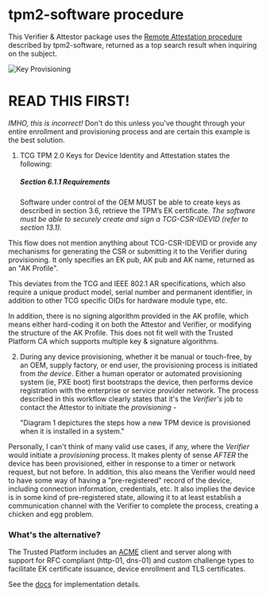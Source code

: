 # tpm2-software procedure

This Verifier & Attestor package uses the [Remote Attestation procedure](https://tpm2-software.github.io/tpm2-tss/getting-started/2019/12/18/Remote-Attestation.html) described by tpm2-software, returned as a top search result when inquiring on the subject.

![Key Provisioning](https://tpm2-software.github.io/images/diag1.png)

# READ THIS FIRST!

*IMHO, this is incorrect!* Don't do this unless you've thought through your entire enrollment and provisioning process and are certain this example is the best solution.

1. TCG TPM 2.0 Keys for Device Identity and Attestation states the following:

    ##### Section 6.1.1 Requirements
    Software under control of the OEM MUST be able to create keys as described in section 3.6, retrieve the TPM’s EK certificate. *The software must be able to securely create and sign a TCG-CSR-IDEVID (refer to section 13.1).*

This flow does not mention anything about TCG-CSR-IDEVID or provide any mechanisms for generating the CSR or submitting it to the Verifier during provisioning. It only specifies an EK pub, AK pub and AK name, returned as an "AK Profile".

This deviates from the TCG and IEEE 802.1 AR specifications, which also require a unique product model, serial number and permanent identifier, in addition to other TCG specific OIDs for hardware module type, etc.

In addition, there is no signing algorithm provided in the AK profile, which means either hard-coding it on both the Attestor and Verifier, or modifying the structure of the AK Profile. This does not fit well with the Trusted Platform CA which supports multiple key & signature algorithms.

2. During any device provisioning, whether it be manual or touch-free, by an OEM, supply factory, or end user, the provisioning process is initiated from *the device*. Either a human operator or automated provisioning system (ie, PXE boot) first bootstraps the device, then performs device registration with the enterprise or service provider network. The process described in this workflow clearly states that it's the *Verifier's* job to contact the Attestor to initiate the *provisioning* -

    "Diagram 1 depictures the steps how a new TPM device is provisioned when it is installed in a system."

Personally, I can't think of many valid use cases, if any, where the *Verifier* would initiate a *provisioning* process. It makes plenty of sense *AFTER* the device has been provisioned, either in response to a timer or network request, but not before. In addition, this also means the Verifier would need to have some way of having a "pre-registered" record of the device, including connection information, credentials, etc. It also implies the device is in some kind of pre-registered state, allowing it to at least establish a communication channel with the Verifier to complete the process, creating a chicken and egg problem.

### What's the alternative?

The Trusted Platform includes an [ACME](https://datatracker.ietf.org/doc/html/rfc8555) client and server along with support for RFC compliant (http-01, dns-01) and custom challenge types to facilitate EK certificate issuance, device enrollment and TLS certificates.

See the [docs](/docs/CA-ACME.md) for implementation details.
